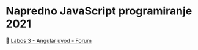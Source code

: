 # Napredno JavaScript programiranje 2021

🔹 [Labos 3 - Angular uvod - Forum](https://javascript-lab3.vercel.app/)
